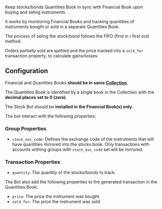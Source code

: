 Keep stocks/bonds Quantities Book in sync with Financial Book upon buying and seling instruments.

It works by monitoring Financial Books and tracking quantities of instruments bought or sold in a separate Quantities Book.

The process of seling the stock/bond follows the FIFO (first in / first out) method.

Orders partially sold are splitted and the price tracked into a ```sold_for``` transaction property, to calculate gains/losses.


## Configuration

Financial and Quantities Books **should be in same [Collection](https://help.bkper.com/en/articles/4208937-collections)**.

The Quantities Book is identified by a single book in the Collection with the **decimal places set to 0 (zero)**.

The Stock Bot should be **installed in the Financial Book(s) only**.

The bot interact with the following properties:

### Group Properties

- ```stock_exc_code```: Defines the exchange code of the instruments that will have quantities mirrored into the stocks book. Only transactions with accounts withing groups with ```stock_exc_code``` set will be mirrored.

### Transaction Properties 

- ```quantity```: The quantity of the stocks/bonds to track.

The Bot also add the following properties to the generated transaction in the Quantities Book:

- ```price```: The price the instrument was bought.
- ```sold_for```: The price the instrument was sold.
